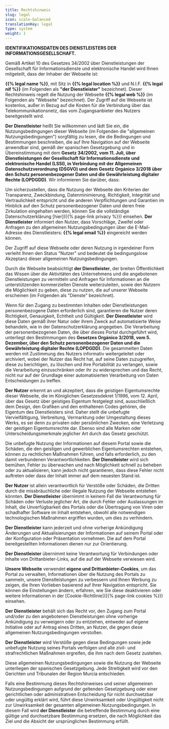 ```yaml
---
title: Rechtshinweis
slug: legal
icon: scale-balanced
translationKey: legal
type: system
weight: 1
---
```


**IDENTIFIKATIONSDATEN DES DIENSTLEISTERS DER INFORMATIONSGESELLSCHAFT.**

Gemäß Artikel 10 des Gesetzes 34/2002 über Dienstleistungen der Gesellschaft für Informationsdienste und elektronische Handel wird Ihnen mitgeteilt, dass der Inhaber der Webseite ist:

**{{% legal name %}}**, mit Sitz in **{{% legal location %}}** und N.I.F. **{{% legal nif %}}** (im Folgenden als **"der Dienstleister"** bezeichnet). Dieser Rechtshinweis regelt die Nutzung der Webseite **{{% legal web %}}** (im Folgenden als "Webseite" bezeichnet). Der Zugriff auf die Webseite ist kostenlos, außer in Bezug auf die Kosten für die Verbindung über das Telekommunikationsnetz, das vom Zugangsanbieter des Nutzers bereitgestellt wird.

**Der Dienstleister** heißt Sie willkommen und lädt Sie ein, die Nutzungsbedingungen dieser Webseite (im Folgenden die "allgemeinen Nutzungsbedingungen") sorgfältig zu lesen, die die Bedingungen und Bestimmungen beschreiben, die auf Ihre Navigation auf der Webseite anwendbar sind, gemäß der spanischen Gesetzgebung und in Übereinstimmung mit dem **Gesetz 34/2002, vom 11. Juli, über Dienstleistungen der Gesellschaft für Informationsdienste und elektronische Handel (LSSI), in Verbindung mit der Allgemeinen Datenschutzverordnung (DSGVO) und dem Gesetz Orgánico 3/2018 über den Schutz personenbezogener Daten und die Gewährleistung digitaler Rechte (LOPDGDD)**. Wir informieren Sie darüber, dass:

Um sicherzustellen, dass die Nutzung der Webseite den Kriterien der Transparenz, Zweckbindung, Datenminimierung, Richtigkeit, Integrität und Vertraulichkeit entspricht und die anderen Verpflichtungen und Garantien im Hinblick auf den Schutz personenbezogener Daten und deren freie Zirkulation eingehalten werden, können Sie die vollständige Datenschutzerklärung [hier]({{% page-link privacy %}}) einsehen. **Der Dienstleister** informiert den Nutzer, dass Vorschläge, Zweifel oder Anfragen zu den allgemeinen Nutzungsbedingungen über die E-Mail-Adresse des Dienstleisters: **{{% legal email %}}** eingereicht werden können.

Der Zugriff auf diese Webseite oder deren Nutzung in irgendeiner Form verleiht Ihnen den Status "Nutzer" und bedeutet die bedingungslose Akzeptanz dieser allgemeinen Nutzungsbedingungen.

Durch die Webseite beabsichtigt **der Dienstleister**, der breiten Öffentlichkeit das Wissen über die Aktivitäten des Unternehmens und die angebotenen Dienstleistungen zu vermitteln und Anfragen für Informationen an die unterstützenden kommerziellen Dienste weiterzuleiten, sowie den Nutzern die Möglichkeit zu geben, diese zu nutzen, die auf unserer Webseite erscheinen (im Folgenden als "Dienste" bezeichnet).

Wenn für den Zugang zu bestimmten Inhalten oder Dienstleistungen personenbezogene Daten erforderlich sind, garantieren die Nutzer deren Richtigkeit, Genauigkeit, Echtheit und Gültigkeit. **Der Dienstleister** wird diese Daten gemäß ihrer Natur oder ihrem Zweck auf automatisierte Weise behandeln, wie in der Datenschutzerklärung angegeben. Die Verarbeitung der personenbezogenen Daten, die über dieses Portal durchgeführt wird, unterliegt den Bestimmungen des **Gesetzes Orgánico 3/2018, vom 5. Dezember, über den Schutz personenbezogener Daten und die Gewährleistung digitaler Rechte (LOPDGDD)**. Die gesammelten Daten werden mit Zustimmung des Nutzers informativ weitergeleitet oder archiviert, wobei der Nutzer das Recht hat, auf seine Daten zuzugreifen, diese zu berichtigen, zu löschen und ihre Portabilität zu verlangen, sowie die Verarbeitung einzuschränken oder ihr zu widersprechen und das Recht, nicht nur auf der Grundlage einer automatisierten Verarbeitung von Daten Entscheidungen zu treffen.

**Der Nutzer** erkennt an und akzeptiert, dass die geistigen Eigentumsrechte dieser Webseite, die im Königlichen Gesetzesdekret 1/1996, vom 12. April, über das Gesetz über geistiges Eigentum festgelegt sind, ausschließlich dem Design, den Grafiken und den enthaltenen Codes gehören, die Eigentum des Dienstleisters sind. Daher stellt die unbefugte Vervielfältigung, Verbreitung, Vermarktung oder Umgestaltung dieses Werks, es sei denn zu privaten oder persönlichen Zwecken, eine Verletzung der geistigen Eigentumsrechte dar. Ebenso sind alle Marken oder Unterscheidungsmerkmale jeglicher Art durch das Gesetz geschützt.

Die unbefugte Nutzung der Informationen auf diesem Portal sowie die Schäden, die den geistigen und gewerblichen Eigentumsrechten entstehen, können zu rechtlichen Maßnahmen führen, und falls erforderlich, zu den damit verbundenen Verantwortlichkeiten. **Der Dienstleister** wird sich bemühen, Fehler zu überwachen und nach Möglichkeit schnell zu beheben oder zu aktualisieren, kann jedoch nicht garantieren, dass diese Fehler nicht auftreten oder dass der Inhalt immer auf dem neuesten Stand ist.

**Der Nutzer** ist allein verantwortlich für Verstöße oder Schäden, die Dritten durch die missbräuchliche oder illegale Nutzung der Webseite entstehen könnten. **Der Dienstleister** übernimmt in keinem Fall die Verantwortung für Schäden oder Verluste jeglicher Art, die durch Fehler oder Auslassungen im Inhalt, die Unverfügbarkeit des Portals oder die Übertragung von Viren oder schadhafter Software im Inhalt entstehen, obwohl alle notwendigen technologischen Maßnahmen ergriffen wurden, um dies zu verhindern.

**Der Dienstleister** kann jederzeit und ohne vorherige Ankündigung Änderungen und Aktualisierungen der Informationen auf seinem Portal oder der Konfiguration oder Präsentation vornehmen. Die auf dem Portal bereitgestellten Informationen dienen nur zur Orientierung.

**Der Dienstleister** übernimmt keine Verantwortung für Verbindungen oder Inhalte von Drittanbieter-Links, auf die auf der Webseite verwiesen wird.

**Unsere Webseite** verwendet **eigene und Drittanbieter-Cookies**, um das Portal zu verwalten, Informationen über die Nutzung des Portals zu sammeln, unsere Dienstleistungen zu verbessern und Ihnen Werbung zu zeigen, die Ihren Vorlieben basierend auf Ihrer Navigation entspricht. Sie können die Einstellungen ändern, erfahren, wie Sie diese deaktivieren oder weitere Informationen in der [Cookie-Richtlinie]({{% page-link cookies %}}) einsehen.

**Der Dienstleister** behält sich das Recht vor, den Zugang zum Portal und/oder zu den angebotenen Dienstleistungen ohne vorherige Ankündigung zu verweigern oder zu entziehen, entweder auf eigene Initiative oder auf Antrag eines Dritten, an Nutzer, die gegen diese allgemeinen Nutzungsbedingungen verstoßen.

**Der Dienstleister** wird Verstöße gegen diese Bedingungen sowie jede unbefugte Nutzung seines Portals verfolgen und alle zivil- und strafrechtlichen Maßnahmen ergreifen, die ihm nach dem Gesetz zustehen.

Diese allgemeinen Nutzungsbedingungen sowie die Nutzung der Webseite unterliegen der spanischen Gesetzgebung. Jede Streitigkeit wird vor den Gerichten und Tribunalen der Region Murcia entschieden.

Falls eine Bestimmung dieses Rechtshinweises und seiner allgemeinen Nutzungsbedingungen aufgrund der geltenden Gesetzgebung oder einer gerichtlichen oder administrativen Entscheidung für nicht durchsetzbar oder ungültig erklärt wird, führt diese Unwirksamkeit oder Ungültigkeit nicht zur Unwirksamkeit der gesamten allgemeinen Nutzungsbedingungen. In diesem Fall wird **der Dienstleister** die betreffende Bestimmung durch eine gültige und durchsetzbare Bestimmung ersetzen, die nach Möglichkeit das Ziel und die Absicht der ursprünglichen Bestimmung erfüllt.
